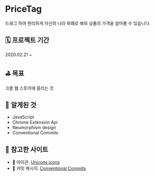 # PriceTag

드래그 하여 편리하게 자신의 나라 화폐로 해외 상품의 가격을 알아볼 수 있습니다.

## 🗓 프로젝트 기간
2020.02.21 ~ 

## ⛳️ 목표
크롬 웹 스토어에 올리는 것 

## 🔬 알게된 것
- JavaScript
- Chrome Extension Api
- Neumorphism design
- Conventional Commits

## 🔭 참고한 사이트
- 🚮 아이콘: [Unicons icons](https://iconscout.com/unicons)
- 💬 커밋 메시지: [Conventional Commits](https://www.conventionalcommits.org/ko/v1.0.0-beta.4/)